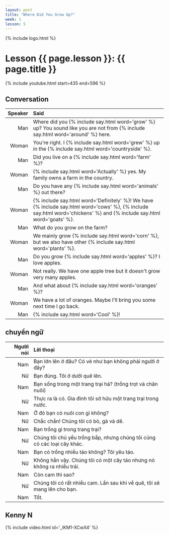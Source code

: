 ```yaml
---
layout: post
title: "Where Did You Grow Up?"
week: 1
lesson: 5
---
```


{% include logo.html %}

# Lesson {{ page.lesson }}: {{ page.title }}

{% include youtube.html start=435 end=596 %}

## Conversation

Speaker | Said
---: | :---
Man | Where did you {% include say.html word='grow' %} up? You sound like you are not from {% include say.html word='around' %} here.
Woman | You're right. I {% include say.html word='grew' %} up in the {% include say.html word='countryside' %}.
Man | Did you live on a {% include say.html word='farm' %}?
Woman | {% include say.html word='Actually' %} yes. My family owns a farm in the country.
Man | Do you have any {% include say.html word='animals' %} out there?
Woman | {% include say.html word='Definitely' %}! We have {% include say.html word='cows' %}, {% include say.html word='chickens' %} and {% include say.html word='goats' %}.
Man | What do you grow on the farm?
Woman | We mainly grow {% include say.html word='corn' %}, but we also have other {% include say.html word='plants' %}.
Man | Do you grow {% include say.html word='apples' %}? I love apples.
Woman | Not really. We have one apple tree but it doesn't grow very many apples.
Man | And what about {% include say.html word='oranges' %}?
Woman | We have a lot of oranges. Maybe I'll bring you some next time I go back.
Man | {% include say.html word='Cool' %}!

## chuyển ngữ

Người nói | Lời thoại
---: | :---
Nam | Bạn lớn lên ở đâu? Có vẻ như bạn không phải người ở đây?
Nữ | Bạn đúng. Tôi ở dưới quê lên.
Nam | Bạn sống trong một trang trại hả? (trồng trọt và chăn nuôi)
Nữ | Thực ra là có. Gia đình tôi sở hữu một trang trại trong nước.
Nam | Ở đó bạn có nuôi con gì không?
Nữ | Chắc chắn! Chúng tôi có bò, gà và dê.
Nam | Bạn trồng gì trong trang trại?
Nữ | Chúng tôi chủ yếu trồng bắp, nhưng chúng tôi cũng có các loại cây khác.
Nam | Bạn có trồng nhiều táo không? Tôi yêu táo.
Nữ | Không hẳn vậy. Chúng tôi có một cây táo nhưng nó không ra nhiều trái.
Nam | Còn cam thì sao?
Nữ | Chúng tôi có rất nhiều cam. Lần sau khi về quê, tôi sẽ mang lên cho bạn.
Nam | Tốt.

## Kenny N

{% include video.html id='_IKM1-XCwX4' %}